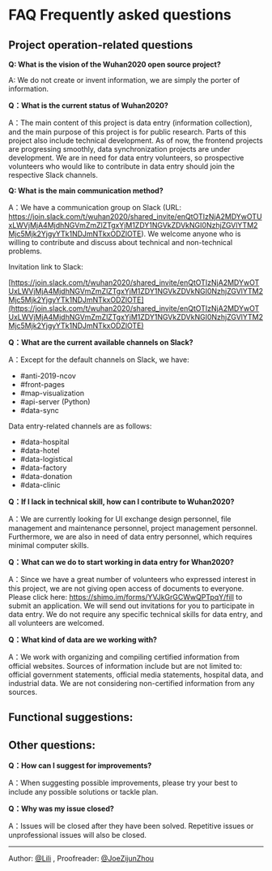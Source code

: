 # FAQ Frequently asked questions

## Project operation-related questions

**Q: What is the vision of the Wuhan2020 open source project?**

A: We do not create or invent information, we are simply the porter of information.

**Q：What is the current status of Wuhan2020?**

A：The main content of this project is data entry (information collection), and the main purpose of this project is for public research. Parts of this project also include technical development. As of now, the frontend projects are progressing smoothly, data synchronization projects are under development. We are in need for data entry volunteers, so prospective volunteers who would like to contribute in data entry should join the respective Slack channels.  

**Q: What is the main communication method?**

A：We have a communication group on Slack (URL: https://join.slack.com/t/wuhan2020/shared_invite/enQtOTIzNjA2MDYwOTUxLWVjMjA4MjdhNGVmZmZlZTgxYjM1ZDY1NGVkZDVkNGI0NzhjZGVlYTM2Mjc5Mjk2YjgyYTk1NDJmNTkxODZlOTE). We welcome anyone who is willing to contribute and discuss about technical and non-technical problems. 

Invitation link to Slack: 

[https://join.slack.com/t/wuhan2020/shared_invite/enQtOTIzNjA2MDYwOTUxLWVjMjA4MjdhNGVmZmZlZTgxYjM1ZDY1NGVkZDVkNGI0NzhjZGVlYTM2Mjc5Mjk2YjgyYTk1NDJmNTkxODZlOTE](https://join.slack.com/t/wuhan2020/shared_invite/enQtOTIzNjA2MDYwOTUxLWVjMjA4MjdhNGVmZmZlZTgxYjM1ZDY1NGVkZDVkNGI0NzhjZGVlYTM2Mjc5Mjk2YjgyYTk1NDJmNTkxODZlOTE)

**Q：What are the current available channels on Slack?**

A：Except for the default channels on Slack, we have:
* #anti-2019-ncov
* #front-pages
* #map-visualization
* #api-server (Python)
* #data-sync

Data entry-related channels are as follows: 

*  #data-hospital
*  #data-hotel
* #data-logistical
* #data-factory
* #data-donation
* #data-clinic

**Q：If I lack in technical skill, how can I contribute to Wuhan2020?**

A：We are currently looking for UI exchange design personnel, file management and maintenance personnel, project management personnel. Furthermore, we are also in need of data entry personnel, which requires minimal computer skills.

**Q：What can we do to start working in data entry for Whan2020?**

A：Since we have a great number of volunteers who expressed interest in this project, we are not giving open access of documents to everyone. Please click here: https://shimo.im/forms/YVJkGrGCWwQPTpqY/fill to submit an application. We will send out invitations for you to participate in data entry. We do not require any specific technical skills for data entry, and all volunteers are welcomed. 

**Q：What kind of data are we working with?**

A：We work with organizing and compiling certified information from official websites. Sources of information include but are not limited to: official government statements, official media statements, hospital data, and industrial data. We are not considering non-certified information from any sources. 

## Functional suggestions: 

## Other questions: 

**Q：How can I suggest for improvements?**

A：When suggesting possible improvements, please try your best to include any possible solutions or tackle plan. 

**Q：Why was my issue closed?**

A：Issues will be closed after they have been solved. Repetitive issues or unprofessional issues will also be closed. 

---
Author: [@Lili]() , Proofreader: [@JoeZijunZhou](https://github.com/JoeZijunZhou)